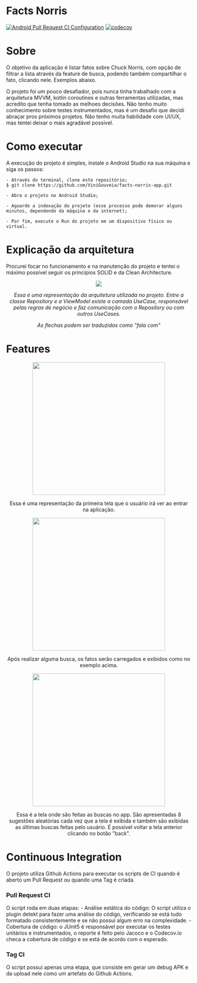<h1 align="start">Facts Norris</h1>


[![Android Pull Request CI Configuration](https://github.com/ViniGouveia/facts-norris-app/actions/workflows/pr-ci-config.yml/badge.svg)](https://github.com/ViniGouveia/facts-norris-app/actions/workflows/pr-ci-config.yml)
[![codecov](https://codecov.io/gh/ViniGouveia/facts-norris-app/branch/main/graph/badge.svg?token=4XAK9KX7DV)](https://codecov.io/gh/ViniGouveia/facts-norris-app)

<h1 align="start">Sobre</h1>

O objetivo da aplicação é listar fatos sobre Chuck Norris, com opção de filtrar a lista através da feature de busca, podendo também compartilhar o fato, clicando nele. Exemplos abaixo.

O projeto foi um pouco desafiador, pois nunca tinha trabalhado com a arquitetura MVVM, kotlin coroutines e outras ferramentas utilizadas, mas acredito que tenha tomado as melhoes decisões. Não tenho muito conhecimento sobre testes instrumentados, mas é um desafio que decidi abraçar pros próximos projetos. Não tenho muita habilidade com UI/UX, mas tentei deixar o mais agradável possível.

<h1 align="start">Como executar</h1>
<p align="start">A execução do projeto é simples, instale o Android Studio na sua máquina e siga os passos:</p>

```
- Através do terminal, clone este repositório;
$ git clone https://github.com/ViniGouveia/facts-norris-app.git

- Abra o projeto no Android Studio;

- Aguarde a indexação do projeto (esse processo pode demorar alguns minutos, dependendo da máquina e da internet);

- Por fim, execute o Run do projeto em um dispositivo físico ou virtual.
```

<h1 align="start">Explicação da arquitetura</h1>

Procurei focar no funcionamento e na manutenção do projeto e tentei o máximo possível seguir os princípios SOLID e da Clean Architecture.

<p align="middle">
    <img src="./resources/architecture.png">
    <p style="text-align:center"><i>Essa é uma representação da arquitetura utilizada no projeto. Entre a classe Repository e a ViewModel existe a camada UseCase, responsável pelas regras de negócio e faz comunicação com o Repository ou com outros UseCases.</i></p>
    <p style="text-align:center"><i>As flechas podem ser traduzidas como "fala com"</i></p>
</p>

<h1 align="start">Features</h1>

<p align="middle">
    <img src="./resources/first_access.jpg" width="360">
    <p style="text-align:center">Essa é uma representação da primeira tela que o usuário irá ver ao entrar na aplicação.</p>
</p>

<p align="middle">
    <img src="./resources/facts_listed.jpg" width="360">
    <p style="text-align:center">Após realizar alguma busca, os fatos serão carregados e exibidos como no exemplo acima.</p>
</p>

<p align="middle">
    <img src="./resources/search_screen.jpg" width="360">
    <p style="text-align:center">Essa é a tela onde são feitas as buscas no app. São apresentadas 8 sugestões aleatórias cada vez que a tela é exibida e também são exibidas as últimas buscas feitas pelo usuário. É possível voltar a tela anterior clicando no botão "back".</p>
</p>

<h1 align="start">Continuous Integration</h1>

O projeto utiliza Github Actions para executar os scripts de CI quando é aberto um Pull Request ou quando uma Tag é criada.

<h3 align="start">Pull Request CI</h3>

O script roda em duas etapas:
    - Análise estática do código: O script utiliza o plugin detekt para fazer uma análise do código, verificando se está tudo formatado consistentemente e se não possui algum erro na complexidade.
    - Cobertura de código: o JUnit5 é responsável por executar os testes unitários e instrumentados, o reporte é feito pelo Jacoco e o Codecov.io checa a cobertura de código e se está de acordo com o esperado.

<h3 align="start">Tag CI</h3>

O script possui apenas uma etapa, que consiste em gerar um debug APK e da upload nele como um artefato do Github Actions.
